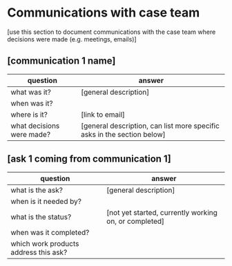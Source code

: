 # Communications with case team

[use this section to document communications with the case team where decisions were made (e.g. meetings, emails)] 

## [communication 1 name]

|question|answer|
|-|-|
|what was it?|[general description]|
|when was it?||
|where is it?|[link to email]|
|what decisions were made?|[general description, can list more specific asks in the section below]|

## [ask 1 coming from communication 1]

|question|answer|
|-|-|
|what is the ask?|[general description]|
|when is it needed by?||
|what is the status?|[not yet started, currently working on, or completed]|
|when was it completed?||
|which work products address this ask?||